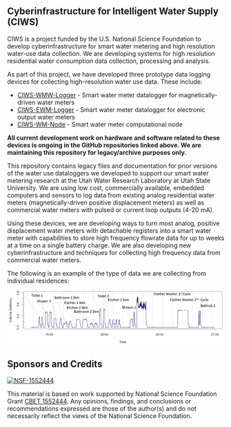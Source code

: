 ## Cyberinfrastructure for Intelligent Water Supply (CIWS)

CIWS is a project funded by the U.S. National Science Foundation to develop cyberinfrastructure for smart water metering and high resolution water-use data collection. We are developing systems for high resolution residential water consumption data collection, processing and analysis.

As part of this project, we have developed three prototype data logging devices for collecting high-resolution water use data. These include:

* [CIWS-WMW-Logger](https://github.com/UCHIC/CIWS-MWM-Logger) - Smart water meter datalogger for magnetically-driven water meters
* [CIWS-EWM-Logger](https://github.com/UCHIC/CIWS-EWM-Logger) - Smart water meter datalogger for electronic output water meters
* [CIWS-WM-Node](https://github.com/UCHIC/CIWS-WM-Node) - Smart water meter computational node

**All current development work on hardware and software related to these devices is ongoing in the GitHub repositories linked above. We are maintaining this repository for legacy/archive purposes only.**

This repository contains legacy files and documentation for prior versions of the water use dataloggers we developed to support our smart water metering research at the Utah Water Research Laboratory at Utah State University. We are using low cost, commercially available, embedded computers and sensors to log data from existing analog residential water meters (magnetically-driven positive displacement meters) as well as commercial water meters with pulsed or current loop outputs (4-20 mA). 

Using these devices, we are developing ways to turn most analog, positive displacement water meters with detachable registers into a smart water meter with capabilities to store high frequency flowrate data for up to weeks at a time on a single battery charge. We are also developing new cyberinfrastructure and techniques for collecting high frequency data from commercial water meters. 

The following is an example of the type of data we are collecting from individual residences:

![Data](/doc/images/data.png)

## Sponsors and Credits
[![NSF-1552444](https://img.shields.io/badge/NSF-1552444-blue.svg)](https://nsf.gov/awardsearch/showAward?AWD_ID=1552444)

This material is based on work supported by National Science Foundation Grant [CBET 1552444](http://www.nsf.gov/awardsearch/showAward?AWD_ID=1552444).  Any opinions, findings, and conclusions or recommendations expressed are those of the author(s) and do not necessarily reflect the views of the National Science Foundation.

